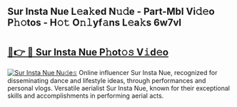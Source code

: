 ## Sur Insta Nue L𝚎a𝚔ed N𝚞𝚍e - Part-MbI Vi𝚍𝚎o P𝚑𝚘tos - H𝚘𝚝 O𝚗𝚕yf𝚊ns L𝚎a𝚔s 6w7vl

# <h2><a href="http://kfdn9h.oniu.top/?m=Sur+Insta+Nue">🔗👉 🔴 Sur Insta Nue P𝚑ot𝚘𝚜 V𝚒d𝚎o</a></h2>

[![Sur Insta Nue Nu𝚍e𝚜](https://i.imgur.com/0qMVB7G.gif)](http://kfdn9h.oniu.top/?m=Sur+Insta+Nue)
Online influencer Sur Insta Nue, recognized for disseminating dance and lifestyle ideas, through performances and personal vlogs. Versatile aerialist Sur Insta Nue, known for their exceptional skills and accomplishments in performing aerial acts.  

